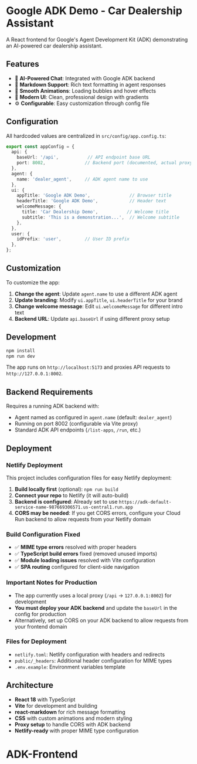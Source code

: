 # Google ADK Demo - Car Dealership Assistant

A React frontend for Google's Agent Development Kit (ADK) demonstrating an AI-powered car dealership assistant.

## Features

- 🤖 **AI-Powered Chat**: Integrated with Google ADK backend
- 📝 **Markdown Support**: Rich text formatting in agent responses  
- 💫 **Smooth Animations**: Loading bubbles and hover effects
- 🎨 **Modern UI**: Clean, professional design with gradients
- ⚙️ **Configurable**: Easy customization through config file

## Configuration

All hardcoded values are centralized in `src/config/app.config.ts`:

```typescript
export const appConfig = {
  api: {
    baseUrl: '/api',           // API endpoint base URL
    port: 8002,               // Backend port (documented, actual proxy in vite.config.ts)
  },
  agent: {
    name: 'dealer_agent',     // ADK agent name to use
  },
  ui: {
    appTitle: 'Google ADK Demo',               // Browser title
    headerTitle: 'Google ADK Demo',            // Header text
    welcomeMessage: {
      title: 'Car Dealership Demo',           // Welcome title
      subtitle: 'This is a demonstration...',  // Welcome subtitle
    },
  },
  user: {
    idPrefix: 'user',         // User ID prefix
  },
};
```

## Customization

To customize the app:

1. **Change the agent**: Update `agent.name` to use a different ADK agent
2. **Update branding**: Modify `ui.appTitle`, `ui.headerTitle` for your brand
3. **Change welcome message**: Edit `ui.welcomeMessage` for different intro text
4. **Backend URL**: Update `api.baseUrl` if using different proxy setup

## Development

```bash
npm install
npm run dev
```

The app runs on `http://localhost:5173` and proxies API requests to `http://127.0.0.1:8002`.

## Backend Requirements

Requires a running ADK backend with:
- Agent named as configured in `agent.name` (default: `dealer_agent`)
- Running on port 8002 (configurable via Vite proxy)
- Standard ADK API endpoints (`/list-apps`, `/run`, etc.)

## Deployment

### Netlify Deployment

This project includes configuration files for easy Netlify deployment:

1. **Build locally first** (optional): `npm run build`
2. **Connect your repo** to Netlify (it will auto-build)
3. **Backend is configured**: Already set to use `https://adk-default-service-name-987669306571.us-central1.run.app`
4. **CORS may be needed**: If you get CORS errors, configure your Cloud Run backend to allow requests from your Netlify domain

### Build Configuration Fixed

- ✅ **MIME type errors** resolved with proper headers
- ✅ **TypeScript build errors** fixed (removed unused imports)
- ✅ **Module loading issues** resolved with Vite configuration
- ✅ **SPA routing** configured for client-side navigation

### Important Notes for Production

- The app currently uses a local proxy (`/api` → `127.0.0.1:8002`) for development
- **You must deploy your ADK backend** and update the `baseUrl` in the config for production
- Alternatively, set up CORS on your ADK backend to allow requests from your frontend domain

### Files for Deployment

- `netlify.toml`: Netlify configuration with headers and redirects
- `public/_headers`: Additional header configuration for MIME types
- `.env.example`: Environment variables template

## Architecture

- **React 18** with TypeScript
- **Vite** for development and building  
- **react-markdown** for rich message formatting
- **CSS** with custom animations and modern styling
- **Proxy setup** to handle CORS with ADK backend
- **Netlify-ready** with proper MIME type configuration
# ADK-Frontend
